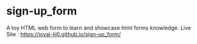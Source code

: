 # sign-up_form
A toy HTML web form to learn and showcase html forms knowledge.
Live Site : https://joyal-jij0.github.io/sign-up_form/